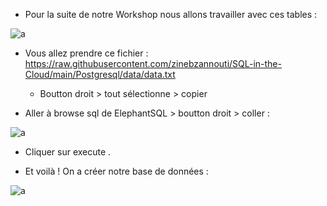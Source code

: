 - Pour la suite de notre Workshop nous allons travailler avec ces tables :

![a](https://user-images.githubusercontent.com/78825764/213698053-90d29fdf-831d-4e3c-9990-7fe2ee1f64f4.png)

- Vous allez prendre ce fichier : https://raw.githubusercontent.com/zinebzannouti/SQL-in-the-Cloud/main/Postgresql/data/data.txt
  - Boutton droit > tout sélectionne > copier

- Aller à browse sql de ElephantSQL > boutton droit > coller :


![a](https://user-images.githubusercontent.com/78825764/213699508-1829d7cc-4108-427f-8a92-5dce5df5f033.jpg)

- Cliquer sur execute .

- Et voilà ! On a créer notre base de données :
 
![a](https://user-images.githubusercontent.com/78825764/213700103-e6becfed-85a5-4717-8c80-06b42e07bd62.jpg)
